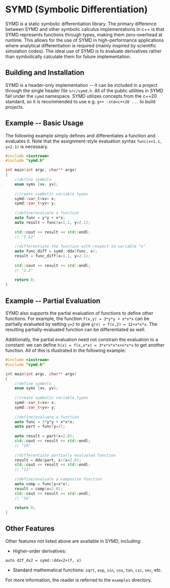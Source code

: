 # SYMD (Symbolic Differentiation)

SYMD is a static symbolic differentiation library. The primary difference between SYMD and
other symbolic calculus implementations in c++ is that SYMD represents functions through
types, making them zero-overhead at runtime. This allows for the use of SYMD in
high-performance applications where analytical differentiation is required (mainly
inspired by scientific simulation codes). The ideal use of SYMD is to evaluate derivatives
rather than symbolically calculate them for future implementation.

## Building and Installation

SYMD is a header-only implementation -- it can be included in a project through the
single header file `src/symd.h`. All of the public utilities in SYMD fall under the
`symd` namespace. SYMD utilizes concepts from the c++20 standard, so it is recommended
to use e.g. `g++ -std=c++20 ...` to build projects.

## Example -- Basic Usage

The following example simply defines and differentiates
a function and evaluates it. Note that
the assignment-style evaluation syntax `func(x=1.1, y=2.1)` is necessary.

```c++
#include <iostream>
#include "symd.h"

int main(int argc, char** argv)
{
    //define symbols
    enum syms {xv, yv};
    
    //create symbolic variable types
    symd::var_t<xv> x;
    symd::var_t<yv> y;
    
    //define/evaluate a function
    auto func = y*y + x*x;
    auto result = func(x=1.1, y=2.1);
    
    std::cout << result << std::endl;
    // "5.62"
    
    //differentiate the function with respect to variable "x"
    auto func_diff = symd::ddx(func, x);
    result = func_diff(x=1.1, y=2.1);
    
    std::cout << result << std::endl;
    // "2.2"
    
    return 0;
}
```

## Example -- Partial Evaluation

SYMD also supports the partial evaluation of functions to define other functions.
For example, the function `f(x,y) = 3*y*y + x*x*x` can be partially evaluated by
setting `y=2` to give `g(x) = f(x,2) = 12+x*x*x`. The resulting partially-evaluated
function can be differentiated as well.

Additionally, the partial evaluation need not constrain the evaluation to a constant:
we can define `h(x) = f(x,x*x) = 3*x*x*x*x+x*x*x` to get another function.
All of this is illustrated in the following example:

```c++
#include <iostream>
#include "symd.h"

int main(int argc, char** argv)
{
    //define symbols
    enum syms {xv, yv};
    
    //create symbolic variable types
    symd::var_t<xv> x;
    symd::var_t<yv> y;
    
    //define/evaluate a function
    auto func = 3*y*y + x*x*x;
    auto part = func(y=2);
    
    auto result = part(x=2.0);
    std::cout << result << std::endl;
    // "20"
    
    //differentiate partially evaluated function
    result = ddx(part, x)(x=2.0);
    std::cout << result << std::endl;
    // "12"
    
    //define/evaluate a composite function
    auto comp = func(y=x*x);
    result = comp(x=2.0);
    std::cout << result << std::endl;
    // "56"
    
    return 0;
}
```

## Other Features

Other features not listed above are available in SYMD, including:

* Higher-order derivatives:

`auto d2f_dx2 = symd::ddx<2>(f, x)`

* Standard mathematical functions: `sqrt`, `exp`, `sin`, `cos`, `tan`, `csc`, `sec`, etc.

For more information, the reader is referred to the `examples` directory.